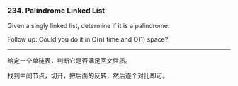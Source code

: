 ### 234. Palindrome Linked List

Given a singly linked list, determine if it is a palindrome.

Follow up:
Could you do it in O(n) time and O(1) space?

* * *

给定一个单链表，判断它是否满足回文性质。   

找到中间节点，切开，把后面的反转，然后逐个对比即可。   


